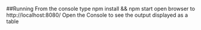 ##Running
From the console type
npm install && npm start
open browser to http://localhost:8080/
Open the Console to see the output displayed as a table